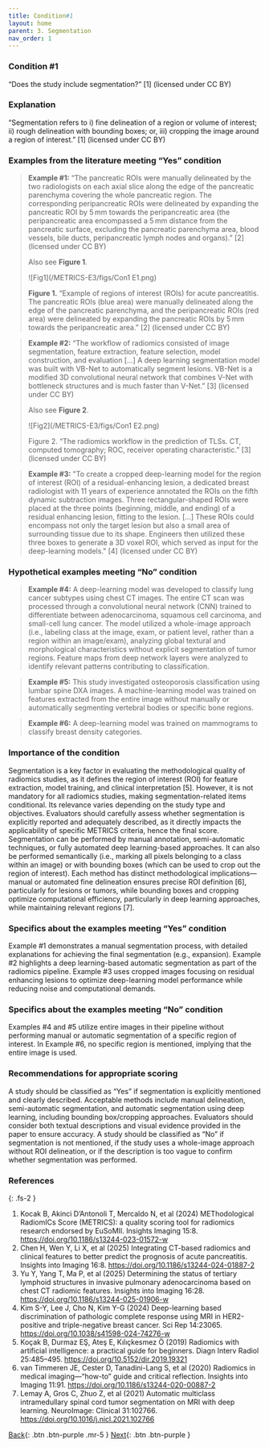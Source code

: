 ```yaml
---
title: Condition#1
layout: home
parent: 3. Segmentation
nav_order: 1
---
```


### Condition #1
“Does the study include segmentation?” [1]  (licensed under CC BY)

### Explanation
“Segmentation refers to i) fine delineation of a region or volume of interest; ii) rough delineation with bounding boxes; or, iii) cropping the image around a region of interest.” [1]  (licensed under CC BY)

### Examples from the literature meeting “Yes” condition 
> **Example #1:** “The pancreatic ROIs were manually delineated by the two radiologists on each axial slice along the edge of the pancreatic parenchyma covering the whole pancreatic region. The corresponding peripancreatic ROIs were delineated by expanding the pancreatic ROI by 5 mm towards the peripancreatic area (the peripancreatic area encompassed a 5 mm distance from the pancreatic surface, excluding the pancreatic parenchyma area, blood vessels, bile ducts, peripancreatic lymph nodes and organs).” [2] (licensed under CC BY)
>
> Also see **Figure 1**.
>
>![Fig1](/METRICS-E3/figs/Con1 E1.png) 
>
> **Figure 1.** “Example of regions of interest (ROIs) for acute pancreatitis. The pancreatic ROIs (blue area) were manually delineated along the edge of the pancreatic parenchyma, and the peripancreatic ROIs (red area) were delineated by expanding the pancreatic ROIs by 5 mm towards the peripancreatic area.” [2] (licensed under CC BY)

> **Example #2:** “The workflow of radiomics consisted of image segmentation, feature extraction, feature selection, model construction, and evaluation […] A deep learning segmentation model was built with VB-Net to automatically segment lesions. VB-Net is a modified 3D convolutional neural network that combines V-Net with bottleneck structures and is much faster than V-Net.” [3] (licensed under CC BY)
>
> Also see **Figure 2**.
>
>![Fig2](/METRICS-E3/figs/Con1 E2.png) 
>
>Figure 2. “The radiomics workflow in the prediction of TLSs. CT, computed tomography; ROC, receiver operating characteristic.” [3] (licensed under CC BY)

> **Example #3:** "To create a cropped deep-learning model for the region of interest (ROI) of a residual-enhancing lesion, a dedicated breast radiologist with 11 years of experience annotated the ROIs on the fifth dynamic subtraction images. Three rectangular-shaped ROIs were placed at the three points (beginning, middle, and ending) of a residual enhancing lesion, fitting to the lesion. […] These ROIs could encompass not only the target lesion but also a small area of surrounding tissue due to its shape. Engineers then utilized these three boxes to generate a 3D voxel ROI, which served as input for the deep-learning models." [4] (licensed under CC BY)

### Hypothetical examples meeting “No” condition
> **Example #4:** A deep-learning model was developed to classify lung cancer subtypes using chest CT images. The entire CT scan was processed through a convolutional neural network (CNN) trained to differentiate between adenocarcinoma, squamous cell carcinoma, and small-cell lung cancer. The model utilized a whole-image approach (i.e., labeling class at the image, exam, or patient level, rather than a region within an image/exam), analyzing global textural and morphological characteristics without explicit segmentation of tumor regions. Feature maps from deep network layers were analyzed to identify relevant patterns contributing to classification.

> **Example #5:** This study investigated osteoporosis classification using lumbar spine DXA images. A machine-learning model was trained on features extracted from the entire image without manually or automatically segmenting vertebral bodies or specific bone regions.

> **Example #6:** A deep-learning model was trained on mammograms to classify breast density categories.

### Importance of the condition
Segmentation is a key factor in evaluating the methodological quality of radiomics studies, as it defines the region of interest (ROI) for feature extraction, model training, and clinical interpretation [5]. However, it is not mandatory for all radiomics studies, making segmentation-related items conditional. Its relevance varies depending on the study type and objectives. Evaluators should carefully assess whether segmentation is explicitly reported and adequately described, as it directly impacts the applicability of specific METRICS criteria, hence the final score.
Segmentation can be performed by manual annotation, semi-automatic techniques,  or fully automated deep learning-based approaches. It can also be performed semantically (i.e., marking all pixels belonging to a class within an image) or with bounding boxes (which can be used to crop out the region of interest). Each method has distinct methodological implications—manual or automated fine delineation ensures precise ROI definition [6], particularly for lesions or tumors, while bounding boxes and cropping optimize computational efficiency, particularly in deep learning approaches, while maintaining relevant regions [7].

### Specifics about the examples meeting “Yes” condition	
Example #1 demonstrates a manual segmentation process, with detailed explanations for achieving the final segmentation (e.g., expansion). Example #2 highlights a deep learning-based automatic segmentation as part of the radiomics pipeline. Example #3 uses cropped images focusing on residual enhancing lesions to optimize deep-learning model performance while reducing noise and computational demands.

### Specifics about the examples meeting “No” condition
Examples #4 and #5 utilize entire images in their pipeline without performing manual or automatic segmentation of a specific region of interest. In Example #6, no specific region is mentioned, implying that the entire image is used.

### Recommendations for appropriate scoring
A study should be classified as “Yes” if segmentation is explicitly mentioned and clearly described. Acceptable methods include manual delineation, semi-automatic segmentation, and automatic segmentation using deep learning, including bounding box/cropping approaches. Evaluators should consider both textual descriptions and visual evidence provided in the paper to ensure accuracy.
A study should be classified as “No” if segmentation is not mentioned, if the study uses a whole-image approach without ROI delineation, or if the description is too vague to confirm whether segmentation was performed.

### References

{: .fs-2 }

1. 	Kocak B, Akinci D’Antonoli T, Mercaldo N, et al (2024) METhodological RadiomICs Score (METRICS): a quality scoring tool for radiomics research endorsed by EuSoMII. Insights Imaging 15:8. https://doi.org/10.1186/s13244-023-01572-w
2. 	Chen H, Wen Y, Li X, et al (2025) Integrating CT-based radiomics and clinical features to better predict the prognosis of acute pancreatitis. Insights into Imaging 16:8. https://doi.org/10.1186/s13244-024-01887-2
3. 	Yu Y, Yang T, Ma P, et al (2025) Determining the status of tertiary lymphoid structures in invasive pulmonary adenocarcinoma based on chest CT radiomic features. Insights into Imaging 16:28. https://doi.org/10.1186/s13244-025-01906-w
4. 	Kim S-Y, Lee J, Cho N, Kim Y-G (2024) Deep-learning based discrimination of pathologic complete response using MRI in HER2-positive and triple-negative breast cancer. Sci Rep 14:23065. https://doi.org/10.1038/s41598-024-74276-w
5. 	Koçak B, Durmaz EŞ, Ateş E, Kılıçkesmez Ö (2019) Radiomics with artificial intelligence: a practical guide for beginners. Diagn Interv Radiol 25:485–495. https://doi.org/10.5152/dir.2019.19321
6. 	van Timmeren JE, Cester D, Tanadini-Lang S, et al (2020) Radiomics in medical imaging—“how-to” guide and critical reflection. Insights into Imaging 11:91. https://doi.org/10.1186/s13244-020-00887-2
7. 	Lemay A, Gros C, Zhuo Z, et al (2021) Automatic multiclass intramedullary spinal cord tumor segmentation on MRI with deep learning. NeuroImage: Clinical 31:102766. https://doi.org/10.1016/j.nicl.2021.102766

[Back](https://radiomic.github.io/METRICS-E3/){: .btn .btn-purple  .mr-5  }
[Next](https://radiomic.github.io/METRICS-E3/docs/Study%20Design%20(Item%201-3)/Item%202.html){: .btn .btn-purple   }
